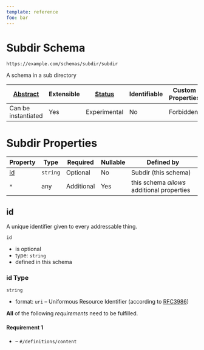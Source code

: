 ```yaml
---
template: reference
foo: bar
---
```


# Subdir Schema

```
https://example.com/schemas/subdir/subdir
```

A schema in a sub directory

| [Abstract](../../abstract.md) | Extensible | [Status](../../status.md) | Identifiable | Custom Properties | Additional Properties | Defined In |
|-------------------------------|------------|---------------------------|--------------|-------------------|-----------------------|------------|
| Can be instantiated | Yes | Experimental | No | Forbidden | Permitted | [subdir/subdir.schema.json](subdir.schema.json) |

# Subdir Properties

| Property | Type | Required | Nullable | Defined by |
|----------|------|----------|----------|------------|
| [id](#id) | `string` | Optional  | No | Subdir (this schema) |
| `*` | any | Additional | Yes | this schema *allows* additional properties |

## id


A unique identifier given to every addressable thing.

`id`

* is optional
* type: `string`
* defined in this schema

### id Type


`string`

* format: `uri` – Uniformous Resource Identifier (according to [RFC3986](http://tools.ietf.org/html/rfc3986))







**All** of the following *requirements* need to be fulfilled.


#### Requirement 1


* []() – `#/definitions/content`


